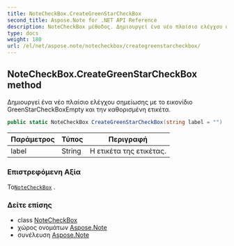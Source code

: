 ```yaml
---
title: NoteCheckBox.CreateGreenStarCheckBox
second_title: Aspose.Note for .NET API Reference
description: NoteCheckBox μέθοδος. Δημιουργεί ένα νέο πλαίσιο ελέγχου σημείωσης με το εικονίδιο GreenStarCheckBoxEmpty και την καθορισμένη ετικέτα.
type: docs
weight: 180
url: /el/net/aspose.note/notecheckbox/creategreenstarcheckbox/
---
```

## NoteCheckBox.CreateGreenStarCheckBox method

Δημιουργεί ένα νέο πλαίσιο ελέγχου σημείωσης με το εικονίδιο GreenStarCheckBoxEmpty και την καθορισμένη ετικέτα.

```csharp
public static NoteCheckBox CreateGreenStarCheckBox(string label = "")
```

| Παράμετρος | Τύπος | Περιγραφή |
| --- | --- | --- |
| label | String | Η ετικέτα της ετικέτας. |

### Επιστρεφόμενη Αξία

Το[`NoteCheckBox`](../) .

### Δείτε επίσης

* class [NoteCheckBox](../)
* χώρος ονομάτων [Aspose.Note](../../notecheckbox/)
* συνέλευση [Aspose.Note](../../../)


